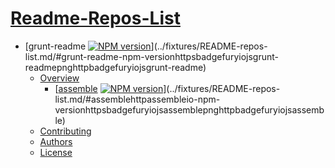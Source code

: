 # [Readme-Repos-List](../fixtures/README-repos-list.md)

* [grunt-readme [![NPM version](https://badge.fury.io/js/grunt-readme.png)](http://badge.fury.io/js/grunt-readme)](../fixtures/README-repos-list.md/#grunt-readme-npm-versionhttpsbadgefuryiojsgrunt-readmepnghttpbadgefuryiojsgrunt-readme)
  * [Overview](../fixtures/README-repos-list.md/#overview)
    * [[assemble](http://assemble.io) [![NPM version](https://badge.fury.io/js/assemble.png)](http://badge.fury.io/js/assemble)](../fixtures/README-repos-list.md/#assemblehttpassembleio-npm-versionhttpsbadgefuryiojsassemblepnghttpbadgefuryiojsassemble)
  * [Contributing](../fixtures/README-repos-list.md/#contributing)
  * [Authors](../fixtures/README-repos-list.md/#authors)
  * [License](../fixtures/README-repos-list.md/#license)
